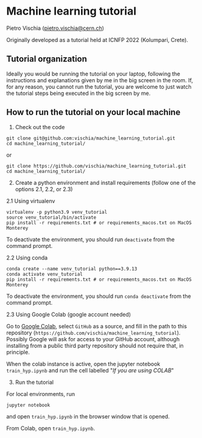 # Machine learning tutorial
Pietro Vischia (pietro.vischia@cern.ch)

Originally developed as a tutorial held at ICNFP 2022 (Kolumpari, Crete).

## Tutorial organization

Ideally you would be running the tutorial on your laptop, following the instructions and explanations given by me in the big screen in the room.
If, for any reason, you cannot run the tutorial, you are welcome to just watch the tutorial steps being executed in the big screen by me.

## How to run the tutorial on your local machine

1. Check out the code
```
git clone git@github.com:vischia/machine_learning_tutorial.git
cd machine_learning_tutorial/
```
or
```
git clone https://github.com/vischia/machine_learning_tutorial.git
cd machine_learning_tutorial/
```

2. Create a python environment and install requirements (follow one of the options 2.1, 2.2, or 2.3)

2.1 Using virtualenv

```
virtualenv -p python3.9 venv_tutorial
source venv_tutorial/bin/activate
pip install -r requirements.txt # or requirements_macos.txt on MacOS Monterey
```

To deactivate the environment, you should run `deactivate` from the command prompt.

2.2 Using conda

```
conda create --name venv_tutorial python==3.9.13
conda activate venv_tutorial
pip install -r requirements.txt # or requirements_macos.txt on MacOS Monterey
```

To deactivate the environment, you should run `conda deactivate` from the command prompt.


2.3 Using Google Colab (google account needed)

Go to [Google Colab](https://colab.research.google.com/), select `GitHub` as a source, and fill in the path to this repository (`https://github.com/vischia/machine_learning_tutorial`). Possibly Google will ask for access to your GitHub account, although installing from a public third party repository should not require that, in principle.

When the colab instance is active, open the jupyter notebook `train_hyp.ipynb` and run the cell labelled "*If you are using COLAB*"


3. Run the tutorial

For local environments, run

```
jupyter notebook
```

and open `train_hyp.ipynb` in the browser window that is opened.

From Colab, open `train_hyp.ipynb`.

